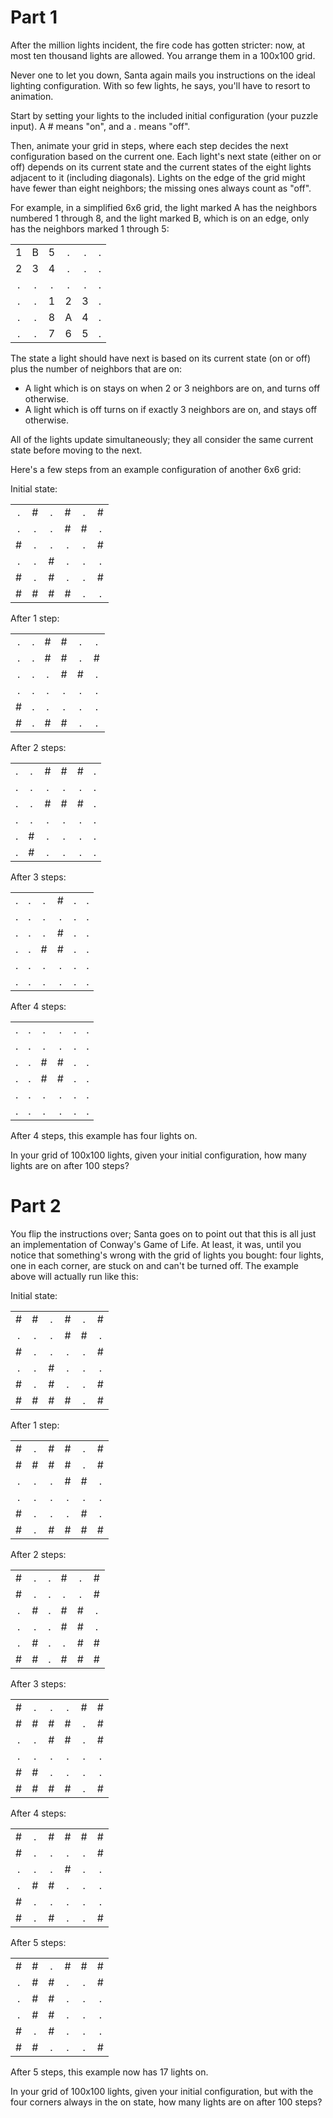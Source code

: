 # Part 1

After the million lights incident, the fire code has gotten stricter: now, at most ten thousand lights are allowed. You arrange them in a 100x100 grid.

Never one to let you down, Santa again mails you instructions on the ideal lighting configuration. With so few lights, he says, you'll have to resort to animation.

Start by setting your lights to the included initial configuration (your puzzle input). A # means "on", and a . means "off".

Then, animate your grid in steps, where each step decides the next configuration based on the current one. Each light's next state (either on or off) depends on its current state and the current states of the eight lights adjacent to it (including diagonals). Lights on the edge of the grid might have fewer than eight neighbors; the missing ones always count as "off".

For example, in a simplified 6x6 grid, the light marked A has the neighbors numbered 1 through 8, and the light marked B, which is on an edge, only has the neighbors marked 1 through 5:

| | | | | | |
| :---: | :---: | :---: | :---: | :---: | :---: |
| 1 | B | 5 | . | . | . |
| 2 | 3 | 4 | . | . | . |
| . | . | . | . | . | . |
| . | . | 1 | 2 | 3 | . |
| . | . | 8 | A | 4 | . |
| . | . | 7 | 6 | 5 | . |

The state a light should have next is based on its current state (on or off) plus the number of neighbors that are on:

- A light which is on stays on when 2 or 3 neighbors are on, and turns off otherwise.
- A light which is off turns on if exactly 3 neighbors are on, and stays off otherwise.

All of the lights update simultaneously; they all consider the same current state before moving to the next.

Here's a few steps from an example configuration of another 6x6 grid:

Initial state: <br />

| | | | | | |
| :---: | :---: | :---: | :---: | :---: | :---: |
| . | \# | . | \# | . | \# |
| . | . | . | \# | \# | . |
| \# | . | . | . | . |\# |
| . | . | \# | . | . | . |
| \# | . | \# | . | . | \# |
| \# | \# | \# | \# | . | . |

After 1 step: <br />

| | | | | | |
| :---: | :---: | :---: | :---: | :---: | :---: |
| . | . | \# | \# | . | . |
| . | . | \# | \# | . | \# |
| . | . | . | \# | \# | . |
| . | . | . | . | . | . |
| \# | . | . | . | . | . |
| \# | . | \# | \# | . | . |

After 2 steps: <br />

| | | | | | |
| :---: | :---: | :---: | :---: | :---: | :---: |
| . | . | \# | \# | \# | . |
| . | . | . | . | . | . |
| . | . | \# | \# | \# | . |
| . | . | . | . | . | . |
| . | \# | . | . | . | . |
| . | \# | . | . | . | . |

After 3 steps: <br />

| | | | | | |
| :---: | :---: | :---: | :---: | :---: | :---: |
| . | . | . | \# | . | . |
| . | . | . | . | . | . |
| . | . | . | \# | . | . |
| . | . | \# | \# | . | . |
| . | . | . | . | . | . |
| . | . | . | . | . | . |

After 4 steps: <br />

| | | | | | |
| :---: | :---: | :---: | :---: | :---: | :---: |
| . | . | . | . | . | . |
| . | . | . | . | . | . |
| . | . | \# | \# | . | . |
| . | . | \# | \# | . | . |
| . | . | . | . | . | . |
| . | . | . | . | . | . |

After 4 steps, this example has four lights on.

In your grid of 100x100 lights, given your initial configuration, how many lights are on after 100 steps?

# Part 2

You flip the instructions over; Santa goes on to point out that this is all just an implementation of Conway's Game of Life. At least, it was, until you notice that something's wrong with the grid of lights you bought: four lights, one in each corner, are stuck on and can't be turned off. The example above will actually run like this:

Initial state: <br />

| | | | | | |
| :---: | :---: | :---: | :---: | :---: | :---: |
| \# | \# | . | \# | . | \# |
| . | . | . | \# | \# | . |
| \# | . | . | . | . | \# |
| . | . | \# | . | . | . |
| \# | . | \# | . | . | \# |
| \# | \# | \# | \# | . | \# |

After 1 step: <br />

| | | | | | |
| :---: | :---: | :---: | :---: | :---: | :---: |
| \# | . | \# | \# | . | \# |
| \# | \# | \# | \# | . | \# |
| . | . | . | \# | \# | . |
| . | . | . | . | . | . |
| \# | . | . | . | \# | . |
| \# | . | \# | \# | \# | \# |

After 2 steps: <br />

| | | | | | |
| :---: | :---: | :---: | :---: | :---: | :---: |
| \# | . | . | \# | . | \# |
| \# | . | . | . | . | \# |
| . | \# | . | \# | \# | . |
| . | . | . | \# | \# | . |
| . | \# | . | . | \# | \# |
| \# | \# | . |\# | \# | \# |

After 3 steps: <br />

| | | | | | |
| :---: | :---: | :---: | :---: | :---: | :---: |
| \# | . | . | . | \# | \# |
| \# | \# | \# |\# | . | \# |
| . | . | \# | \# | . | \# |
| . | . | . | . | . | . |
| \# | \# | . | . | . | . |
| \# | \# | \# | \# | . | \# |

After 4 steps: <br />

| | | | | | |
| :---: | :---: | :---: | :---: | :---: | :---: |
| \# | . | \# | \# | \# | \# |
| \# | . | . | . | . | \# |
| . | . | . | \# | . | . |
| . | \# | \# | . | . | . |
| \# | . | . | . | . | . |
| \# | . | \# | . | . | \# |

After 5 steps: <br />

| | | | | | |
| :---: | :---: | :---: | :---: | :---: | :---: |
| \# | \# | . | \# | \# | \# |
| . | \# | \# | . | . | \# |
| . | \# | \# | . | . | . |
| . | \# | \# | . | . | . |
| \# | . | \# | . | . | . |
| \# | \# | . | . | . | \# |

After 5 steps, this example now has 17 lights on.

In your grid of 100x100 lights, given your initial configuration, but with the four corners always in the on state, how many lights are on after 100 steps?
